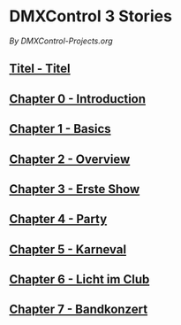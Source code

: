 # DMXControl 3 Stories

_By DMXControl-Projects.org_

## [Titel - Titel](title.adoc)
## [Chapter 0 - Introduction](ch00_Einleitung.adoc)
## [Chapter 1 - Basics](ch01_Grundlagen.adoc)
## [Chapter 2 - Overview](ch02_Ueberblick.adoc)
## [Chapter 3 - Erste Show](ch03_ErsteShow.adoc)
## [Chapter 4 - Party](ch04_Party.adoc)
## [Chapter 5 - Karneval](ch05_Karneval.adoc)
## [Chapter 6 - Licht im Club](ch06_LichtImClub.adoc)
## [Chapter 7 - Bandkonzert](ch07_BandKonzert.adoc)